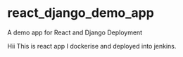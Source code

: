 # react_django_demo_app
A demo app for React and Django Deployment

Hii This is react app I dockerise and deployed into jenkins.
